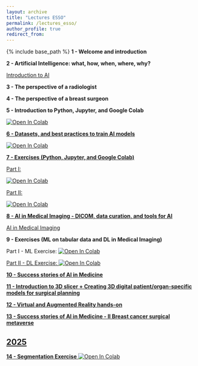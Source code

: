 ```yaml
---
layout: archive
title: "Lectures ESSO"
permalink: /lectures_esso/
author_profile: true
redirect_from: 
---
```


{% include base_path %}
**1 - Welcome and introduction**

**2 - Artificial Intelligence: what, how, when, where, why?**

<a href="https://drive.google.com/file/d/1CUVI383yKhBvHB6YDInENZddp3EDd3N6/view?usp=sharing">Introduction to AI</a>


**3 - The perspective of a radiologist**

**4 - The perspective of a breast surgeon**

**5 - Introduction to Python, Jupyter, and Google Colab**

<a href="https://colab.research.google.com/drive/1SYkaCJxUGcywUKNJiQEbi25VFEVYntB1/usp?usp=sharing" target="_blank">
              <img src="https://colab.research.google.com/assets/colab-badge.svg" alt="Open In Colab"/>


**6 - Datasets, and best practices to train AI models**

<a href="https://colab.research.google.com/drive/1coOoLUFvxEOug76vshbcooznYmXdHFLI?usp=sharing" target="_blank">
              <img src="https://colab.research.google.com/assets/colab-badge.svg" alt="Open In Colab"/>


**7 - Exercises (Python, Jupyter, and Google Colab)**

Part I:

<a href="https://drive.google.com/file/d/1dSRY7pkyFvwcovb4ZDYYZLo4x381FDjF/view?usp=sharing" target="_blank">
              <img src="https://colab.research.google.com/assets/colab-badge.svg" alt="Open In Colab"/>

Part II:

<a href="https://colab.research.google.com/drive/1Ya-Pto1Pj2oK_IetkaakD7sYiZEExmov?usp=sharing" target="_blank">
              <img src="https://colab.research.google.com/assets/colab-badge.svg" alt="Open In Colab"/>


**8 - AI in Medical Imaging - DICOM, data curation, and tools for AI**

<a href="https://docs.google.com/presentation/d/1IrPOZKHWckaqoJe0g3cIdYAMsRP-snxSWMHrv6CVw08/view?usp=sharing">AI in Medical Imaging</a>

**9 - Exercises (ML on tabular data and DL in Medical Imaging)**

Part I - ML Exercise:
<a href="https://colab.research.google.com/drive/1-tZLPzl35QakKWC6sg3jtYzCZUKUH56N?usp=sharing" target="_blank">
              <img src="https://colab.research.google.com/assets/colab-badge.svg" alt="Open In Colab"/>

Part II - DL Exercise:
<a href="https://colab.research.google.com/drive/1Icb7aJ5sGpZ6XD8KzuhEIihWJHZpsVLK?usp=sharing" target="_blank">
              <img src="https://colab.research.google.com/assets/colab-badge.svg" alt="Open In Colab"/>

**10 - Success stories of AI in Medicine**

**11 - Introduction to 3D slicer + Creating 3D digital patient/organ-specific models for surgical planning**

**12 - Virtual and Augmented Reality hands-on**

**13 - Success stories of AI in Medicine - II Breast cancer surgical metaverse**

## 2025

**14 - Segmentation Exercise**
<a href="https://colab.research.google.com/drive/15lymv-F2zwWLLBT-CWceW_APabxCrU-r?usp=sharing" target="_blank">
              <img src="https://colab.research.google.com/assets/colab-badge.svg" alt="Open In Colab"/>
